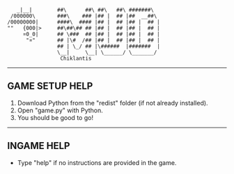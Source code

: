
       _|__|        ##\      ##\ ##\   ##\ #######\  
     /000000\       ###\    ### |## |  ## |##  __##\ 
    /00000000|      ####\  #### |## |  ## |## |  ## | 
    ""   {000|>     ##\##\## ## |## |  ## |## |  ## | 
         ¤0_0|      ## \###  ## |## |  ## |## |  ## | 
          "¤"       ## |\#  /## |## |  ## |## |  ## | 
                    ## | \_/ ## |\######  |#######  | 
                    \__|     \__| \______/ \_______/  
                     Chiklantis
___________________________________________________________________________

GAME SETUP HELP
-----------------
1. Download Python from the "redist" folder (if not already installed).
2. Open "game.py" with Python.
3. You should be good to go!

___________________________________________________________________________

INGAME HELP
-------------
- Type "help" if no instructions are provided in the game.

